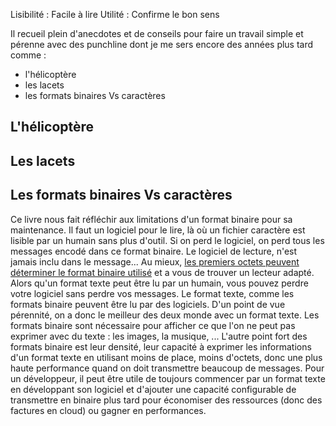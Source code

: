 Lisibilité : Facile à lire
Utilité : Confirme le bon sens

Il recueil plein d'anecdotes et de conseils pour faire un travail simple et pérenne avec des punchline dont je me sers encore des années plus tard comme :
* l'hélicoptère
* les lacets
* les formats binaires Vs caractères

## L'hélicoptère

## Les lacets

## Les formats binaires Vs caractères

Ce livre nous fait réfléchir aux limitations d'un format binaire pour sa maintenance.
Il faut un logiciel pour le lire, là où un fichier caractère est lisible par un humain sans plus d'outil.
Si on perd le logiciel, on perd tous les messages encodé dans ce format binaire.
Le logiciel de lecture, n'est jamais inclu dans le message...
Au mieux, [les premiers octets peuvent déterminer le format binaire utilisé](https://en.wikipedia.org/wiki/Magic_number_(programming)#In_files) et a vous de trouver un lecteur adapté.
Alors qu'un format texte peut être lu par un humain, vous pouvez perdre votre logiciel sans perdre vos messages.
Le format texte, comme les formats binaire peuvent être lu par des logiciels.
D'un point de vue pérennité, on a donc le meilleur des deux monde avec un format texte.
Les formats binaire sont nécessaire pour afficher ce que l'on ne peut pas exprimer avec du texte : les images, la musique, ...
L'autre point fort des formats binaire est leur densité, leur capacité à exprimer les informations d'un format texte en utilisant moins de place, moins d'octets, donc une plus haute performance quand on doit transmettre beaucoup de messages.
Pour un développeur, il peut être utile de toujours commencer par un format texte en développant son logiciel et d'ajouter une capacité configurable de transmettre en binaire plus tard pour économiser des ressources (donc des factures en cloud) ou gagner en performances.
